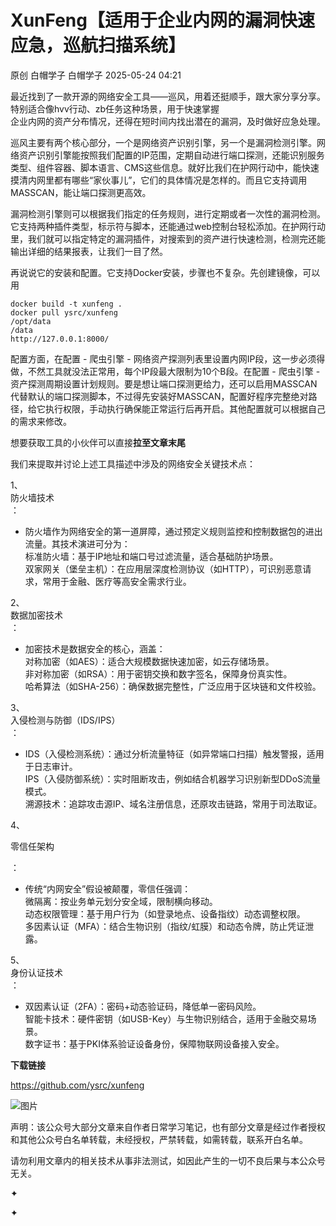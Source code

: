 #  XunFeng【适用于企业内网的漏洞快速应急，巡航扫描系统】   
原创 白帽学子  白帽学子   2025-05-24 04:21  
  
最近找到了一款开源的网络安全工具——巡风，用着还挺顺手，跟大家分享分享。特别适合像hvv行动、zb任务这种场景，用于快速掌握  
企业内网的资产分布情况，还得在短时间内找出潜在的漏洞，及时做好应急处理。  
  
巡风主要有两个核心部分，一个是网络资产识别引擎，另一个是漏洞检测引擎。网络资产识别引擎能按照我们配置的IP范围，定期自动进行端口探测，还能识别服务类型、组件容器、脚本语言、CMS这些信息。就好比我们在护网行动中，能快速摸清内网里都有哪些“家伙事儿”，它们的具体情况是怎样的。而且它支持调用MASSCAN，能让端口探测更高效。  
  
  
漏洞检测引擎则可以根据我们指定的任务规则，进行定期或者一次性的漏洞检测。它支持两种插件类型，标示符与脚本，还能通过web控制台轻松添加。在护网行动里，我们就可以指定特定的漏洞插件，对搜索到的资产进行快速检测，检测完还能输出详细的结果报表，让我们一目了然。  
  
再说说它的安装和配置。它支持Docker安装，步骤也不复杂。先创建镜像，可以用  
```
docker build -t xunfeng .
docker pull ysrc/xunfeng
/opt/data
/data
http://127.0.0.1:8000/
```  
  
配置方面，在配置 - 爬虫引擎 - 网络资产探测列表里设置内网IP段，这一步必须得做，不然工具就没法正常用，每个IP段最大限制为10个B段。在配置 - 爬虫引擎 - 资产探测周期设置计划规则。要是想让端口探测更给力，还可以启用MASSCAN代替默认的端口探测脚本，不过得先安装好MASSCAN，配置好程序完整绝对路径，给它执行权限，手动执行确保能正常运行后再开启。其他配置就可以根据自己的需求来修改。  
  
想要获取工具的小伙伴可以直接**拉至文章末尾**  
  
我们来提取并讨论上述工具描述中涉及的网络安全关键技术点：  
  
1、  
防火墙技术  
：  
- 防火墙作为网络安全的第一道屏障，通过预定义规则监控和控制数据包的进出流量。其技术演进可分为：  
标准防火墙：基于IP地址和端口号过滤流量，适合基础防护场景。  
双家网关（堡垒主机）：在应用层深度检测协议（如HTTP），可识别恶意请求，常用于金融、医疗等高安全需求行业。  
  
2、  
数据加密技术  
：  
- 加密技术是数据安全的核心，涵盖：  
对称加密（如AES）：适合大规模数据快速加密，如云存储场景。  
非对称加密（如RSA）：用于密钥交换和数字签名，保障身份真实性。  
哈希算法（如SHA-256）：确保数据完整性，广泛应用于区块链和文件校验。  
  
3、  
入侵检测与防御（IDS/IPS）  
：  
- IDS（入侵检测系统）：通过分析流量特征（如异常端口扫描）触发警报，适用于日志审计。  
IPS（入侵防御系统）：实时阻断攻击，例如结合机器学习识别新型DDoS流量模式。  
溯源技术：追踪攻击源IP、域名注册信息，还原攻击链路，常用于司法取证。  
  
4、  
  
零信任架构  
  
：  
- 传统“内网安全”假设被颠覆，零信任强调：  
微隔离：按业务单元划分安全域，限制横向移动。  
动态权限管理：基于用户行为（如登录地点、设备指纹）动态调整权限。  
多因素认证（MFA）：结合生物识别（指纹/虹膜）和动态令牌，防止凭证泄露。  
  
5、  
身份认证技术  
：  
- 双因素认证（2FA）：密码+动态验证码，降低单一密码风险。  
智能卡技术：硬件密钥（如USB-Key）与生物识别结合，适用于金融交易场景。  
数字证书：基于PKI体系验证设备身份，保障物联网设备接入安全。  
  
  
  
  
**下载链接**  
  
https://github.com/ysrc/xunfeng  
  
  
![图片](https://mmbiz.qpic.cn/sz_mmbiz_gif/LYy9xnADcdhic61NkXCWKufScrUrmmsG8tztWD8fDRiatPUaljxxpKc1PpnYNFjPibU5FwJmcuO4mZoQg5aXsAcog/640?wx_fmt=gif&wxfrom=5&wx_lazy=1&wx_co=1&tp=webp "")  
  
  
声明：该公众号大部分文章来自作者日常学习笔记，也有部分文章是经过作者授权和其他公众号白名单转载，未经授权，严禁转载，如需转载，联系开白名单。  
  
请勿利用文章内的相关技术从事非法测试，如因此产生的一切不良后果与本公众号无关。  
  
✦  
  
✦  
  
  
